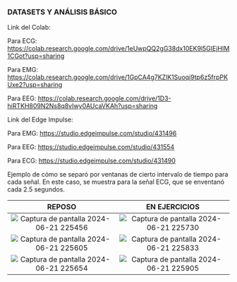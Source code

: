 ###  DATASETS Y ANÁLISIS BÁSICO

Link del Colab:

Para ECG: https://colab.research.google.com/drive/1eUwpQQ2gG38dx10EK9l5GIEjHIM1CGot?usp=sharing

Para EMG: https://colab.research.google.com/drive/1GpCA4g7KZlK1Suoqi9tp6z5frpPKUxe2?usp=sharing

Para EEG: https://colab.research.google.com/drive/1D3-hiRTKH809N2Ns8q8vIwy0AUcaVKAh?usp=sharing


Link del Edge Impulse:

Para EMG: https://studio.edgeimpulse.com/studio/431496

Para EEG: https://studio.edgeimpulse.com/studio/431554

Para ECG: https://studio.edgeimpulse.com/studio/431490


Ejemplo de cómo se separó por ventanas de cierto intervalo de tiempo para cada señal. En este caso, se muestra para la señal ECG, que se enventanó cada 2.5 segundos.
<center>
    
|  **REPOSO**  | **EN EJERCICIOS** |
|:------------:|:---------------:|
|![Captura de pantalla 2024-06-21 225456](https://github.com/MariaZubiate/isb_2024_gh82/assets/164566714/5aa01035-18db-4bb9-9aa1-dbaf08c614cc)|![Captura de pantalla 2024-06-21 225730](https://github.com/MariaZubiate/isb_2024_gh82/assets/164566714/acceed02-02d2-4727-8b3d-696caf35af33)|
|![Captura de pantalla 2024-06-21 225605](https://github.com/MariaZubiate/isb_2024_gh82/assets/164566714/5a49d05d-1034-4fdb-9f52-6fed746ab10f)|![Captura de pantalla 2024-06-21 225833](https://github.com/MariaZubiate/isb_2024_gh82/assets/164566714/8e21648f-e227-498f-8cce-e15b81bc91b6)|
|![Captura de pantalla 2024-06-21 225654](https://github.com/MariaZubiate/isb_2024_gh82/assets/164566714/d0baf659-35dd-4307-bde0-37e39913905e)|![Captura de pantalla 2024-06-21 225905](https://github.com/MariaZubiate/isb_2024_gh82/assets/164566714/0aafd007-4368-4f1a-8ad1-273a460fb7fa)|


